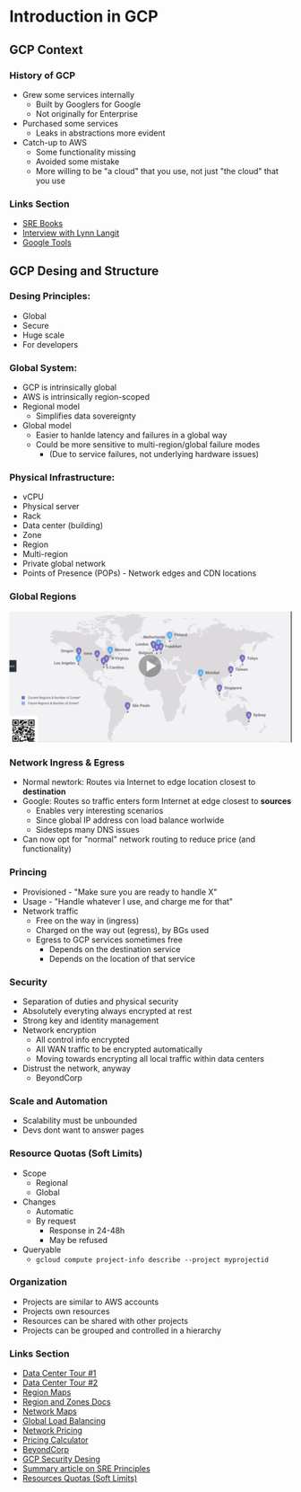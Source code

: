 # Introduction in GCP
## GCP Context
### History of GCP
- Grew some services internally
  - Built by Googlers for Google
  - Not originally for Enterprise
- Purchased some services
  - Leaks in abstractions more evident
- Catch-up to AWS
  - Some functionality missing
  - Avoided some mistake
  - More willing to be "a cloud" that you use, not just "the cloud" that you use

### Links Section
- [SRE Books](https://landing.google.com/sre/books/)
- [Interview with Lynn Langit](https://read.acloud.guru/serverless-superheroes-lynn-langit-on-big-data-nosql-and-google-versus-aws-f4427dc8679c)
- [Google Tools](https://en.wikipedia.org/wiki/Google_data_centers#Software)

## GCP Desing and Structure
### Desing Principles:
* Global
* Secure
* Huge scale
* For developers

### Global System:
* GCP is intrinsically global
* AWS is intrinsically region-scoped
* Regional model
  * Simplifies data sovereignty
* Global model
  * Easier to hanlde latency and failures in a global way
  * Could be more sensitive to multi-region/global failure modes
    * (Due to service failures, not underlying hardware issues)

### Physical Infrastructure:
* vCPU
* Physical server
* Rack
* Data center (building)
* Zone
* Region
* Multi-region
* Private global network
* Points of Presence (POPs) - Network edges and CDN locations

### Global Regions
![Global regions](img/global_regions.png)

### Network Ingress & Egress
* Normal newtork: Routes via Internet to edge location closest to __destination__
* Google: Routes so traffic enters form Internet at edge closest to __sources__
  * Enables very interesting scenarios
  * Since global IP address con load balance worlwide
  * Sidesteps many DNS issues
* Can now opt for "normal" network routing to reduce price (and functionality)

### Princing
* Provisioned - "Make sure you are ready to handle X"
* Usage - "Handle whatever I use, and charge me for that"
* Network traffic
  * Free on the way in (ingress)
  * Charged on the way out (egress), by BGs used
  * Egress to GCP services sometimes free
    * Depends on the destination service
    * Depends on the location of that service

### Security
* Separation of duties and physical security
* Absolutely everyting always encrypted at rest
* Strong key and identity management
* Network encryption
  * All control info encrypted
  * All WAN traffic to be encrypted automatically
  * Moving towards encrypting all local traffic within data centers
* Distrust the network, anyway
  * BeyondCorp

### Scale and Automation
* Scalability must be unbounded
* Devs dont want to answer pages

### Resource Quotas (Soft Limits)
* Scope
  * Regional
  * Global
* Changes
  * Automatic
  * By request
    * Response in 24-48h
    * May be refused
* Queryable
  * `gcloud compute project-info describe --project myprojectid`

### Organization
* Projects are similar to AWS accounts
* Projects own resources
* Resources can be shared with other projects
* Projects can be grouped and controlled in a hierarchy

### Links Section
- [Data Center Tour #1](https://www.youtube.com/watch?v=XZmGGAbHqa0)
- [Data Center Tour #2](https://www.youtube.com/watch?v=zDAYZU4A3w0)
- [Region Maps](https://cloud.google.com/about/locations/#regions-tab)
- [Region and Zones Docs](https://cloud.google.com/compute/docs/regions-zones/)
- [Network Maps](https://cloud.google.com/about/locations/#network-tab)
- [Global Load Balancing](https://cloud.google.com/load-balancing/docs/https/)
- [Network Pricing](https://cloud.google.com/compute/all-pricing#network)
- [Pricing Calculator](https://cloud.google.com/products/calculator/)
- [BeyondCorp](https://cloud.google.com/beyondcorp/)
- [GCP Security Desing](https://cloud.google.com/security/infrastructure/design/)
- [Summary article on SRE Principles](https://medium.com/@jdavidmitchell/principles-of-site-reliability-engineering-at-google-8382b054e498)
- [Resources Quotas (Soft Limits)](https://cloud.google.com/compute/quotas)


